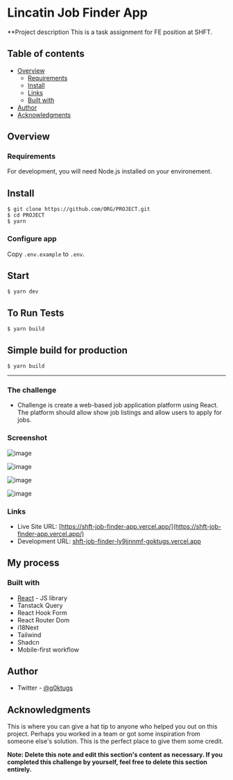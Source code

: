 # Lincatin Job Finder App

**Project description
This is a task assignment for FE position at SHFT. 

## Table of contents

- [Overview](#overview)
  - [Requirements](#Requirements)
  - [Install](#Install)
  - [Links](#links)
  - [Built with](#built-with)
- [Author](#author)
- [Acknowledgments](#acknowledgments)

## Overview

### Requirements

For development, you will need Node.js installed on your environement.
    
## Install

    $ git clone https://github.com/ORG/PROJECT.git
    $ cd PROJECT
    $ yarn

### Configure app

Copy `.env.example` to `.env`.

## Start 

    $ yarn dev
    
## To Run Tests

    $ yarn build

## Simple build for production

    $ yarn build

---

### The challenge

- Challenge is create a web-based job application platform using React.
The platform should allow show job listings and allow users to apply for jobs.

### Screenshot

![image](https://github.com/goktugs/shft-job-finder-app/assets/86847572/b443db93-1e25-4fc1-9a3f-7cab451771bd)

![image](https://github.com/goktugs/shft-job-finder-app/assets/86847572/20209b5c-f93d-4015-a4a1-c45981ae99d5)

![image](https://github.com/goktugs/shft-job-finder-app/assets/86847572/cf3d2c8e-282f-4eb7-abd4-db374e5d7932)

![image](https://github.com/goktugs/shft-job-finder-app/assets/86847572/a8ef1865-b49e-43aa-a75e-63d76a58d4d9)


### Links

- Live Site URL: [https://shft-job-finder-app.vercel.app/](https://shft-job-finder-app.vercel.app/)
- Development URL: [shft-job-finder-ly9jjnnmf-goktugs.vercel.app](shft-job-finder-app-git-development-goktugs.vercel.app)

## My process

### Built with

- [React](https://reactjs.org/) - JS library
- Tanstack Query
- React Hook Form
- React Router Dom
- i18Next
- Tailwind
- Shadcn
- Mobile-first workflow

## Author

- Twitter - [@g0ktugs](https://www.twitter.com/g0ktugs)

## Acknowledgments

This is where you can give a hat tip to anyone who helped you out on this project. Perhaps you worked in a team or got some inspiration from someone else's solution. This is the perfect place to give them some credit.

**Note: Delete this note and edit this section's content as necessary. If you completed this challenge by yourself, feel free to delete this section entirely.**
